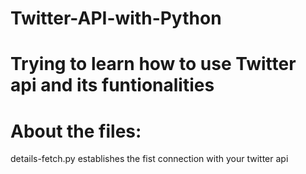  # Twitter-API-with-Python
# Trying to learn how to use Twitter api and its funtionalities 

# About the files:
details-fetch.py establishes the fist connection with your twitter api 
